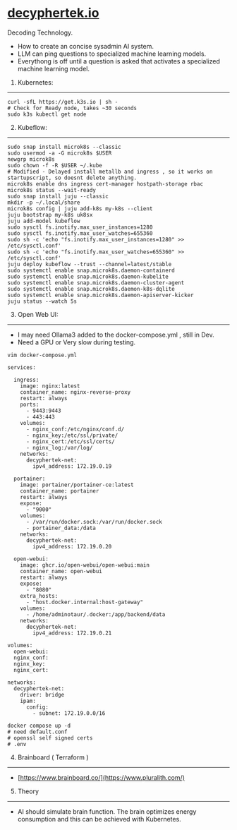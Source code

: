 # [decyphertek.io](https://decyphertek.io/)
Decoding Technology.
* How to create an concise sysadmin AI system.
* LLM can ping questions to specialized machine learning models.
* Everythong is off until a question is asked that activates a specialized machine learning model.

1. Kubernetes:
--------------
```
curl -sfL https://get.k3s.io | sh - 
# Check for Ready node, takes ~30 seconds 
sudo k3s kubectl get node
```

2. Kubeflow:
------------
```
sudo snap install microk8s --classic
sudo usermod -a -G microk8s $USER
newgrp microk8s
sudo chown -f -R $USER ~/.kube
# Modified - Delayed install metallb and ingress , so it works on startupscript, so doesnt delete anything.
microk8s enable dns ingress cert-manager hostpath-storage rbac
microk8s status --wait-ready
sudo snap install juju --classic 
mkdir -p ~/.local/share
microk8s config | juju add-k8s my-k8s --client
juju bootstrap my-k8s uk8sx
juju add-model kubeflow
sudo sysctl fs.inotify.max_user_instances=1280
sudo sysctl fs.inotify.max_user_watches=655360
sudo sh -c 'echo "fs.inotify.max_user_instances=1280" >> /etc/sysctl.conf'
sudo sh -c 'echo "fs.inotify.max_user_watches=655360" >> /etc/sysctl.conf'
juju deploy kubeflow --trust --channel=latest/stable
sudo systemctl enable snap.microk8s.daemon-containerd
sudo systemctl enable snap.microk8s.daemon-kubelite
sudo systemctl enable snap.microk8s.daemon-cluster-agent
sudo systemctl enable snap.microk8s.daemon-k8s-dqlite
sudo systemctl enable snap.microk8s.daemon-apiserver-kicker
juju status --watch 5s
```

3. Open Web UI:
---------------
* I may need Ollama3 added to the docker-compose.yml , still in Dev.
* Need a GPU or Very slow during testing. 
~~~
vim docker-compose.yml

services:

  ingress:
    image: nginx:latest
    container_name: nginx-reverse-proxy
    restart: always
    ports:
      - 9443:9443
      - 443:443
    volumes:
      - nginx_conf:/etc/nginx/conf.d/
      - nginx_key:/etc/ssl/private/
      - nginx_cert:/etc/ssl/certs/
      - nginx_log:/var/log/
    networks:
      decyphertek-net:
        ipv4_address: 172.19.0.19

  portainer:
    image: portainer/portainer-ce:latest
    container_name: portainer
    restart: always
    expose:
      - "9000"
    volumes:
      - /var/run/docker.sock:/var/run/docker.sock
      - portainer_data:/data
    networks:
      decyphertek-net:
        ipv4_address: 172.19.0.20

  open-webui:
    image: ghcr.io/open-webui/open-webui:main
    container_name: open-webui
    restart: always
    expose:
      - "8080"
    extra_hosts:
      - "host.docker.internal:host-gateway"
    volumes:
      - /home/adminotaur/.docker:/app/backend/data
    networks:
      decyphertek-net:
        ipv4_address: 172.19.0.21

volumes:
  open-webui:
  nginx_conf:
  nginx_key:
  nginx_cert:

networks:
  decyphertek-net:
    driver: bridge
    ipam:
      config:
        - subnet: 172.19.0.0/16

docker compose up -d
# need default.conf
# openssl self signed certs
# .env
~~~

4. Brainboard ( Terraform )
---------------------------
* [https://www.brainboard.co/](https://www.pluralith.com/)

5. Theory
--------
* AI should simulate brain function. The brain optimizes energy consumption and this can be achieved with Kubernetes.
